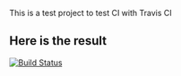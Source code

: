 This is a test project to test CI with Travis CI

Here is the result 
-------------------
[![Build Status](https://travis-ci.org/qsekhar/travisWithLaravel.svg?branch=master)](https://travis-ci.org/qsekhar/travisWithLaravel)